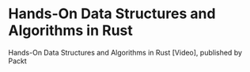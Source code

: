 # Hands-On Data Structures and Algorithms in Rust
 Hands-On Data Structures and Algorithms in Rust [Video], published by Packt
